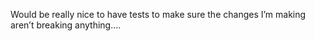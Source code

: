 <!--
id: 2067642633
link: http://kevinisom.info/post/2067642633/would-be-really-nice-to-have-tests-to-make-sure
slug: would-be-really-nice-to-have-tests-to-make-sure
date: Thu Dec 02 2010 17:32:17 GMT+1300 (NZDT)
raw: {"blog_name":"kevinisom","id":2067642633,"post_url":"http://kevinisom.info/post/2067642633/would-be-really-nice-to-have-tests-to-make-sure","slug":"would-be-really-nice-to-have-tests-to-make-sure","type":"text","date":"2010-12-02 04:32:17 GMT","timestamp":1291264337,"state":"published","format":"html","reblog_key":"wqIrif73","tags":[],"short_url":"http://tmblr.co/Zw68Yy1xFRa9","highlighted":[],"feed_item":"http://twitter.com/kev_nz/statuses/10149477922902017","from_feed_id":650289,"note_count":0,"title":null,"body":"<p>Would be really nice to have tests to make sure the changes I&#8217;m making aren&#8217;t breaking anything&#8230;.</p>"}
publish: 2010-12-02
tags: 
title: null
-->


Would be really nice to have tests to make sure the changes I’m making
aren’t breaking anything….


